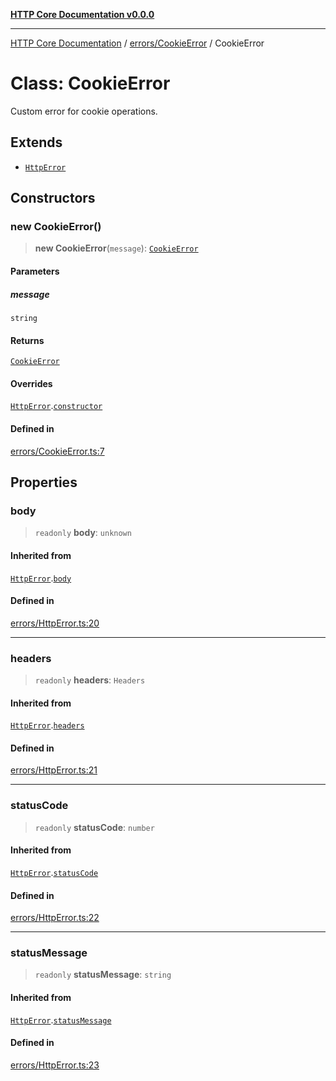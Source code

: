 [**HTTP Core Documentation v0.0.0**](../../../README.md)

***

[HTTP Core Documentation](../../../modules.md) / [errors/CookieError](../README.md) / CookieError

# Class: CookieError

Custom error for cookie operations.

## Extends

- [`HttpError`](../../HttpError/classes/HttpError.md)

## Constructors

### new CookieError()

> **new CookieError**(`message`): [`CookieError`](CookieError.md)

#### Parameters

##### message

`string`

#### Returns

[`CookieError`](CookieError.md)

#### Overrides

[`HttpError`](../../HttpError/classes/HttpError.md).[`constructor`](../../HttpError/classes/HttpError.md#constructors)

#### Defined in

[errors/CookieError.ts:7](https://github.com/stonemjs/http-core/blob/24dd4b3f1e59fc19fb65fa5316121fe4b68e4f41/src/errors/CookieError.ts#L7)

## Properties

### body

> `readonly` **body**: `unknown`

#### Inherited from

[`HttpError`](../../HttpError/classes/HttpError.md).[`body`](../../HttpError/classes/HttpError.md#body)

#### Defined in

[errors/HttpError.ts:20](https://github.com/stonemjs/http-core/blob/24dd4b3f1e59fc19fb65fa5316121fe4b68e4f41/src/errors/HttpError.ts#L20)

***

### headers

> `readonly` **headers**: `Headers`

#### Inherited from

[`HttpError`](../../HttpError/classes/HttpError.md).[`headers`](../../HttpError/classes/HttpError.md#headers)

#### Defined in

[errors/HttpError.ts:21](https://github.com/stonemjs/http-core/blob/24dd4b3f1e59fc19fb65fa5316121fe4b68e4f41/src/errors/HttpError.ts#L21)

***

### statusCode

> `readonly` **statusCode**: `number`

#### Inherited from

[`HttpError`](../../HttpError/classes/HttpError.md).[`statusCode`](../../HttpError/classes/HttpError.md#statuscode)

#### Defined in

[errors/HttpError.ts:22](https://github.com/stonemjs/http-core/blob/24dd4b3f1e59fc19fb65fa5316121fe4b68e4f41/src/errors/HttpError.ts#L22)

***

### statusMessage

> `readonly` **statusMessage**: `string`

#### Inherited from

[`HttpError`](../../HttpError/classes/HttpError.md).[`statusMessage`](../../HttpError/classes/HttpError.md#statusmessage)

#### Defined in

[errors/HttpError.ts:23](https://github.com/stonemjs/http-core/blob/24dd4b3f1e59fc19fb65fa5316121fe4b68e4f41/src/errors/HttpError.ts#L23)
